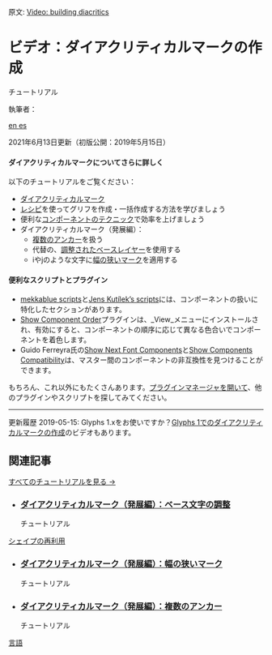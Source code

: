 原文: [Video: building diacritics](https://glyphsapp.com/learn/video-building-diacritics)
# ビデオ：ダイアクリティカルマークの作成

チュートリアル

執筆者：

[ en ](https://glyphsapp.com/learn/video-building-diacritics) [ es ](https://glyphsapp.com/es/learn/video-building-diacritics)

2021年6月13日更新（初版公開：2019年5月15日）

#### ダイアクリティカルマークについてさらに詳しく

以下のチュートリアルをご覧ください：

*   [ダイアクリティカルマーク](diacritics.md)
*   [レシピ](recipes.md)を使ってグリフを作成・一括作成する方法を学びましょう
*   便利な[コンポーネントのテクニック](reusing-shapes-component-tricks.md)で効率を上げましょう
*   ダイアクリティカルマーク（発展編）：
    *   [複数のアンカー](advanced-diacritics-multiple-anchors.md)を扱う
    *   代替の、[調整されたベースレイヤー](advanced-diacritics-adapted-base-letters.md)を使用する
    *   iやjのような文字に[幅の狭いマーク](advanced-diacritics-narrow-marks.md)を適用する

#### 便利なスクリプトとプラグイン

*   [mekkablue scripts](glyphsapp3://showplugin/mekkablue%20scripts)と[Jens Kutílek’s scripts](glyphsapp3://showplugin/Jens%20Kutílek’s%20scripts)には、コンポーネントの扱いに特化したセクションがあります。
*   [Show Component Order](glyphsapp3://showplugin/Show%20Component%20Order)プラグインは、_View_メニューにインストールされ、有効にすると、コンポーネントの順序に応じて異なる色合いでコンポーネントを着色します。
*   Guido Ferreyra氏の[Show Next Font Components](glyphsapp3://showplugin/Show%20Next%20Font%20Components)と[Show Components Compatibility](glyphsapp3://showplugin/ShowComponentsCompatibility)は、マスター間のコンポーネントの非互換性を見つけることができます。

もちろん、これ以外にもたくさんあります。[プラグインマネージャを開いて](glyphsapp3://openpluginmanager)、他のプラグインやスクリプトを探してみてください。

---

更新履歴 2019-05-15: Glyphs 1.xをお使いですか？[Glyphs 1でのダイアクリティカルマークの作成](https://vimeo.com/43551729)のビデオもあります。

## 関連記事

[すべてのチュートリアルを見る →](https://glyphsapp.com/learn)

*   ### [ダイアクリティカルマーク（発展編）：ベース文字の調整](advanced-diacritics-adapted-base-letters.md)

    チュートリアル

[シェイプの再利用](https://glyphsapp.com/learn?q=reusing+shapes)

*   ### [ダイアクリティカルマーク（発展編）：幅の狭いマーク](advanced-diacritics-narrow-marks.md)

    チュートリアル

*   ### [ダイアクリティカルマーク（発展編）：複数のアンカー](advanced-diacritics-multiple-anchors.md)

    チュートリアル

[言語](https://glyphsapp.com/learn?q=languages)